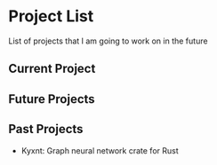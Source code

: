 # Project List
List of projects that I am going to work on in the future

## Current Project


## Future Projects

## Past Projects
 * Kyxnt: Graph neural network crate for Rust
